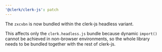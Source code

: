 ```yaml
---
'@clerk/clerk-js': patch
---
```


The `zxcvbn` is now bundled within the clerk-js headless variant.

This affects only the `clerk.headless.js` bundle because dynamic `import()` cannot be achieved in non-browser environments, so the whole library needs to be bundled together with the rest of clerk-js.
